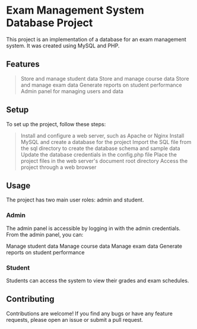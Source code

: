 # Exam Management System Database Project
This project is an implementation of a database for an exam management system. It was created using MySQL and PHP.

## Features
> Store and manage student data
> Store and manage course data
> Store and manage exam data
> Generate reports on student performance
> Admin panel for managing users and data
## Setup
To set up the project, follow these steps:

> Install and configure a web server, such as Apache or Nginx
> Install MySQL and create a database for the project
Import the SQL file from the sql directory to create the database schema and sample data
Update the database credentials in the config.php file
Place the project files in the web server's document root directory
Access the project through a web browser
## Usage
The project has two main user roles: admin and student.

### Admin
The admin panel is accessible by logging in with the admin credentials. From the admin panel, you can:

Manage student data
Manage course data
Manage exam data
Generate reports on student performance
### Student
Students can access the system to view their grades and exam schedules.

## Contributing
Contributions are welcome! If you find any bugs or have any feature requests, please open an issue or submit a pull request.

